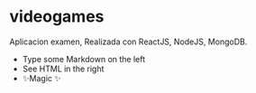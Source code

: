 # videogames

Aplicacion examen,
Realizada con ReactJS, NodeJS, MongoDB.

- Type some Markdown on the left
- See HTML in the right
- ✨Magic ✨

